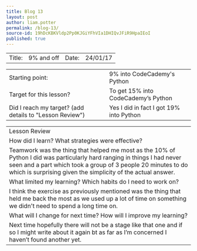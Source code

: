 ```yaml
---
title: Blog 13
layout: post
author: liam.potter
permalink: /blog-13/
source-id: 19hDcKBKVldp2Pp0KJGiYFhVIa1DHIQvJFiR9HpaIEoI
published: true
---
```

<table>
  <tr>
    <td>Title:</td>
    <td>9% and off</td>
    <td>Date:</td>
    <td>24/01/17</td>
  </tr>
</table>


<table>
  <tr>
    <td>Starting point:</td>
    <td>9% into CodeCademy's Python</td>
  </tr>
  <tr>
    <td>Target for this lesson?</td>
    <td>To get 15% into CodeCademy’s Python</td>
  </tr>
  <tr>
    <td>Did I reach my target? 
(add details to "Lesson Review")</td>
    <td>Yes I did in fact I got 19% into Python</td>
  </tr>
</table>


<table>
  <tr>
    <td>Lesson Review</td>
  </tr>
  <tr>
    <td>How did I learn? What strategies were effective? </td>
  </tr>
  <tr>
    <td>Teamwork was the thing that helped me most as the 10% of Python I did was particularly hard ranging in things I had never seen and a part which took a group of 3 people 20 minutes to do which is surprising given the simplicity of the actual answer. </td>
  </tr>
  <tr>
    <td>What limited my learning? Which habits do I need to work on? </td>
  </tr>
  <tr>
    <td>I think the exercise as previously mentioned was the thing that held me back the most as we used up a lot of time on something we didn't need to spend a long time on.</td>
  </tr>
  <tr>
    <td>What will I change for next time? How will I improve my learning?</td>
  </tr>
  <tr>
    <td>Next time hopefully there will not be a stage like that one and if so I might write about it again bt as far as I’m concerned I haven’t found another yet.</td>
  </tr>
</table>


